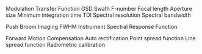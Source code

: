 Modulation Transfer Function
GSD
Swath
F-number
Focal length
Aperture size
Minimum integration time
TDI
Spectral resolution
Spectral bandwidth

Push Broom Imaging
FWHM
Instrument Spectral Response Function



Forward Motion Compensation
Auto rectification
Point spread function
Line spread function
Radiometric calibration







